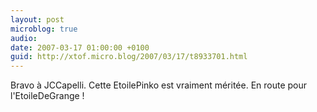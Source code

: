 ```yaml
---
layout: post
microblog: true
audio: 
date: 2007-03-17 01:00:00 +0100
guid: http://xtof.micro.blog/2007/03/17/t8933701.html
---
```

Bravo à JCCapelli. Cette EtoilePinko est vraiment méritée. En route pour l'EtoileDeGrange !
